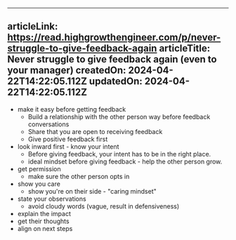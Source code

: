 -----------------------
articleLink: https://read.highgrowthengineer.com/p/never-struggle-to-give-feedback-again
articleTitle: Never struggle to give feedback again (even to your manager)
createdOn: 2024-04-22T14:22:05.112Z
updatedOn: 2024-04-22T14:22:05.112Z
-----------------------

- make it easy before getting feedback
  - Build a relationship with the other person way before feedback conversations
  - Share that you are open to receiving feedback
  - Give positive feedback first
- look inward first - know your intent
  - Before giving feedback, your intent has to be in the right place.
  - ideal mindset before giving feedback - help the other person grow.
- get permission
  - make sure the other person opts in
- show you care
  - show you're on their side - "caring mindset"
- state your observations
  - avoid cloudy words (vague, result in defensiveness)
- explain the impact
- get their thoughts
- align on next steps